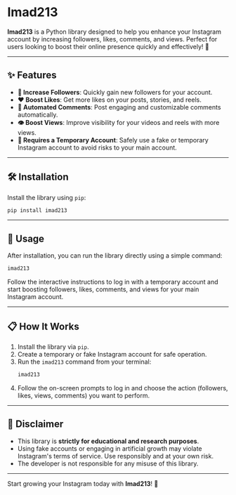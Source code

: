 # Imad213

**Imad213** is a Python library designed to help you enhance your Instagram account by increasing followers, likes, comments, and views. Perfect for users looking to boost their online presence quickly and effectively! 🚀

---

## ✨ Features
- **🚀 Increase Followers**: Quickly gain new followers for your account.
- **❤️ Boost Likes**: Get more likes on your posts, stories, and reels.
- **💬 Automated Comments**: Post engaging and customizable comments automatically.
- **👁 Boost Views**: Improve visibility for your videos and reels with more views.
- **🔐 Requires a Temporary Account**: Safely use a fake or temporary Instagram account to avoid risks to your main account.

---

## 🛠 Installation
Install the library using `pip`:
```bash
pip install imad213
```

---

## 🚀 Usage
After installation, you can run the library directly using a simple command:
```bash
imad213
```

Follow the interactive instructions to log in with a temporary account and start boosting followers, likes, comments, and views for your main Instagram account.

---

## 📋 How It Works
1. Install the library via `pip`.
2. Create a temporary or fake Instagram account for safe operation.
3. Run the `imad213` command from your terminal:
   ```bash
   imad213
   ```
4. Follow the on-screen prompts to log in and choose the action (followers, likes, views, comments) you want to perform.

---

## 🛑 Disclaimer
- This library is **strictly for educational and research purposes**.
- Using fake accounts or engaging in artificial growth may violate Instagram's terms of service. Use responsibly and at your own risk.
- The developer is not responsible for any misuse of this library.

---

Start growing your Instagram today with **Imad213**! 🎉
